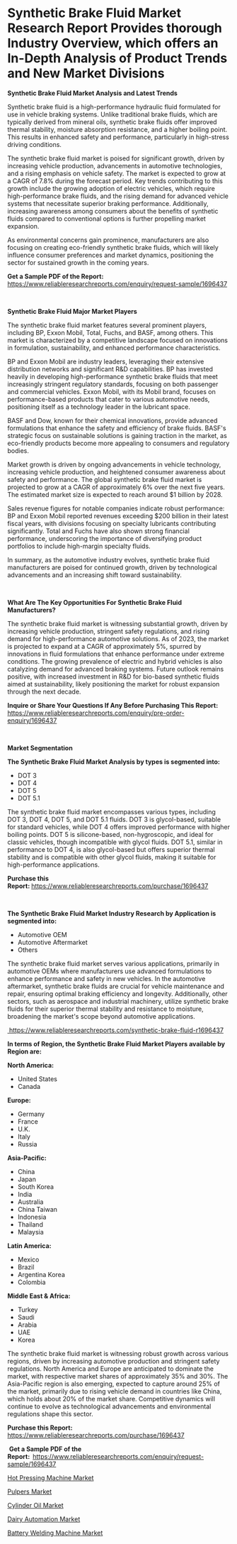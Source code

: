 <p><h1>Synthetic Brake Fluid Market Research Report Provides thorough Industry Overview, which offers an In-Depth Analysis of Product Trends and New Market Divisions</h1></p><p><strong>Synthetic Brake Fluid Market Analysis and Latest Trends</strong></p>
<p><p>Synthetic brake fluid is a high-performance hydraulic fluid formulated for use in vehicle braking systems. Unlike traditional brake fluids, which are typically derived from mineral oils, synthetic brake fluids offer improved thermal stability, moisture absorption resistance, and a higher boiling point. This results in enhanced safety and performance, particularly in high-stress driving conditions.</p><p>The synthetic brake fluid market is poised for significant growth, driven by increasing vehicle production, advancements in automotive technologies, and a rising emphasis on vehicle safety. The market is expected to grow at a CAGR of 7.8% during the forecast period. Key trends contributing to this growth include the growing adoption of electric vehicles, which require high-performance brake fluids, and the rising demand for advanced vehicle systems that necessitate superior braking performance. Additionally, increasing awareness among consumers about the benefits of synthetic fluids compared to conventional options is further propelling market expansion. </p><p>As environmental concerns gain prominence, manufacturers are also focusing on creating eco-friendly synthetic brake fluids, which will likely influence consumer preferences and market dynamics, positioning the sector for sustained growth in the coming years.</p></p>
<p><strong>Get a Sample PDF of the Report:&nbsp;</strong> <a href="https://www.reliableresearchreports.com/enquiry/request-sample/1696437?utm_campaign=11&utm_medium=2&utm_source=Github&utm_content=ia&utm_term=20102024&utm_id=synthetic-brake-fluid">https://www.reliableresearchreports.com/enquiry/request-sample/1696437</a></p>
<p>&nbsp;</p>
<p><strong>Synthetic Brake Fluid Major Market Players</strong></p>
<p><p>The synthetic brake fluid market features several prominent players, including BP, Exxon Mobil, Total, Fuchs, and BASF, among others. This market is characterized by a competitive landscape focused on innovations in formulation, sustainability, and enhanced performance characteristics.</p><p>BP and Exxon Mobil are industry leaders, leveraging their extensive distribution networks and significant R&D capabilities. BP has invested heavily in developing high-performance synthetic brake fluids that meet increasingly stringent regulatory standards, focusing on both passenger and commercial vehicles. Exxon Mobil, with its Mobil brand, focuses on performance-based products that cater to various automotive needs, positioning itself as a technology leader in the lubricant space.</p><p>BASF and Dow, known for their chemical innovations, provide advanced formulations that enhance the safety and efficiency of brake fluids. BASF's strategic focus on sustainable solutions is gaining traction in the market, as eco-friendly products become more appealing to consumers and regulatory bodies.</p><p>Market growth is driven by ongoing advancements in vehicle technology, increasing vehicle production, and heightened consumer awareness about safety and performance. The global synthetic brake fluid market is projected to grow at a CAGR of approximately 6% over the next five years. The estimated market size is expected to reach around $1 billion by 2028.</p><p>Sales revenue figures for notable companies indicate robust performance: BP and Exxon Mobil reported revenues exceeding $200 billion in their latest fiscal years, with divisions focusing on specialty lubricants contributing significantly. Total and Fuchs have also shown strong financial performance, underscoring the importance of diversifying product portfolios to include high-margin specialty fluids.</p><p>In summary, as the automotive industry evolves, synthetic brake fluid manufacturers are poised for continued growth, driven by technological advancements and an increasing shift toward sustainability.</p></p>
<p>&nbsp;</p>
<p><strong>What Are The Key Opportunities For Synthetic Brake Fluid Manufacturers?</strong></p>
<p><p>The synthetic brake fluid market is witnessing substantial growth, driven by increasing vehicle production, stringent safety regulations, and rising demand for high-performance automotive solutions. As of 2023, the market is projected to expand at a CAGR of approximately 5%, spurred by innovations in fluid formulations that enhance performance under extreme conditions. The growing prevalence of electric and hybrid vehicles is also catalyzing demand for advanced braking systems. Future outlook remains positive, with increased investment in R&D for bio-based synthetic fluids aimed at sustainability, likely positioning the market for robust expansion through the next decade.</p></p>
<p><strong>Inquire or Share Your Questions If Any Before Purchasing This Report:</strong> <a href="https://www.reliableresearchreports.com/enquiry/pre-order-enquiry/1696437?utm_campaign=11&utm_medium=2&utm_source=Github&utm_content=ia&utm_term=20102024&utm_id=synthetic-brake-fluid">https://www.reliableresearchreports.com/enquiry/pre-order-enquiry/1696437</a></p>
<p>&nbsp;</p>
<p><strong>Market Segmentation</strong></p>
<p><strong>The Synthetic Brake Fluid Market Analysis by types is segmented into:</strong></p>
<p><ul><li>DOT 3</li><li>DOT 4</li><li>DOT 5</li><li>DOT 5.1</li></ul></p>
<p><p>The synthetic brake fluid market encompasses various types, including DOT 3, DOT 4, DOT 5, and DOT 5.1 fluids. DOT 3 is glycol-based, suitable for standard vehicles, while DOT 4 offers improved performance with higher boiling points. DOT 5 is silicone-based, non-hygroscopic, and ideal for classic vehicles, though incompatible with glycol fluids. DOT 5.1, similar in performance to DOT 4, is also glycol-based but offers superior thermal stability and is compatible with other glycol fluids, making it suitable for high-performance applications.</p></p>
<p><strong>Purchase this Report:&nbsp;</strong><a href="https://www.reliableresearchreports.com/purchase/1696437?utm_campaign=11&utm_medium=2&utm_source=Github&utm_content=ia&utm_term=20102024&utm_id=synthetic-brake-fluid">https://www.reliableresearchreports.com/purchase/1696437</a></p>
<p>&nbsp;</p>
<p><strong>The Synthetic Brake Fluid Market Industry Research by Application is segmented into:</strong></p>
<p><ul><li>Automotive OEM</li><li>Automotive Aftermarket</li><li>Others</li></ul></p>
<p><p>The synthetic brake fluid market serves various applications, primarily in automotive OEMs where manufacturers use advanced formulations to enhance performance and safety in new vehicles. In the automotive aftermarket, synthetic brake fluids are crucial for vehicle maintenance and repair, ensuring optimal braking efficiency and longevity. Additionally, other sectors, such as aerospace and industrial machinery, utilize synthetic brake fluids for their superior thermal stability and resistance to moisture, broadening the market's scope beyond automotive applications.</p></p>
<p><a href="https://www.reliableresearchreports.com/synthetic-brake-fluid-r1696437?utm_campaign=11&utm_medium=2&utm_source=Github&utm_content=ia&utm_term=20102024&utm_id=synthetic-brake-fluid">&nbsp;https://www.reliableresearchreports.com/synthetic-brake-fluid-r1696437</a></p>
<p><strong>In terms of Region, the Synthetic Brake Fluid Market Players available by Region are:</strong></p>
<p>
    <p> <strong> North America: </strong>
        <ul>
            <li>United States</li>
            <li>Canada</li>
        </ul>
        </p> 
    <p> <strong> Europe: </strong>
        <ul>
            <li>Germany</li>
            <li>France</li>
            <li>U.K.</li>
            <li>Italy</li>
            <li>Russia</li>
        </ul>
        </p> 
    <p> <strong> Asia-Pacific: </strong>
        <ul>
            <li>China</li>
            <li>Japan</li>
            <li>South Korea</li>
            <li>India</li>
            <li>Australia</li>
            <li>China Taiwan</li>
            <li>Indonesia</li>
            <li>Thailand</li>
            <li>Malaysia</li>
        </ul>
        </p> 
    <p> <strong> Latin America: </strong>
        <ul>
            <li>Mexico</li>
            <li>Brazil</li>
            <li>Argentina Korea</li>
            <li>Colombia</li>
        </ul>
        </p> 
    <p> <strong> Middle East & Africa: </strong>
        <ul>
            <li>Turkey</li>
            <li>Saudi</li>
            <li>Arabia</li>
            <li>UAE</li>
            <li>Korea</li>
        </ul>
    </p>
    </p>
<p><p>The synthetic brake fluid market is witnessing robust growth across various regions, driven by increasing automotive production and stringent safety regulations. North America and Europe are anticipated to dominate the market, with respective market shares of approximately 35% and 30%. The Asia-Pacific region is also emerging, expected to capture around 25% of the market, primarily due to rising vehicle demand in countries like China, which holds about 20% of the market share. Competitive dynamics will continue to evolve as technological advancements and environmental regulations shape this sector.</p></p>
<p><strong>Purchase this Report: </strong><a href="https://www.reliableresearchreports.com/purchase/1696437?utm_campaign=11&utm_medium=2&utm_source=Github&utm_content=ia&utm_term=20102024&utm_id=synthetic-brake-fluid">https://www.reliableresearchreports.com/purchase/1696437</a></p>
<p>&nbsp;<strong>Get a Sample PDF of the Report:&nbsp;&nbsp;</strong><a href="https://www.reliableresearchreports.com/enquiry/request-sample/1696437?utm_campaign=11&utm_medium=2&utm_source=Github&utm_content=ia&utm_term=20102024&utm_id=synthetic-brake-fluid">https://www.reliableresearchreports.com/enquiry/request-sample/1696437</a></p>
<p><strong></strong></p>
<p><p><a href="https://www.linkedin.com/pulse/hot-pressing-machine-market-innovations-trends-comprehensive-meumf?utm_campaign=11&utm_medium=2&utm_source=Github&utm_content=ia&utm_term=20102024&utm_id=synthetic-brake-fluid">Hot Pressing Machine Market</a></p><p><a href="https://issuu.com/reportprime-2/docs/pulpers-market-size-2030.pptx_3111a4818d1cfd?utm_campaign=11&utm_medium=2&utm_source=Github&utm_content=ia&utm_term=20102024&utm_id=synthetic-brake-fluid">Pulpers Market</a></p><p><a href="https://github.com/ambertqocronceb/Market-Research-Report-List-1/blob/main/cylinder-oil-market.md?utm_campaign=11&utm_medium=2&utm_source=Github&utm_content=ia&utm_term=20102024&utm_id=synthetic-brake-fluid">Cylinder Oil Market</a></p><p><a href="https://issuu.com/reportprime-2/docs/dairy-automation-market-size-2030.p_3b15829476397c?utm_campaign=11&utm_medium=2&utm_source=Github&utm_content=ia&utm_term=20102024&utm_id=synthetic-brake-fluid">Dairy Automation Market</a></p><p><a href="https://www.linkedin.com/pulse/market-leaders-laggards-global-battery-welding-machine-trends-gdwef?utm_campaign=11&utm_medium=2&utm_source=Github&utm_content=ia&utm_term=20102024&utm_id=synthetic-brake-fluid">Battery Welding Machine Market</a></p></p>